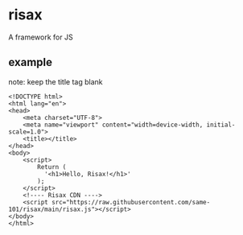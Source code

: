 # risax
A framework for JS

## example
note: keep the title tag blank
```
<!DOCTYPE html>
<html lang="en">
<head>
    <meta charset="UTF-8">
    <meta name="viewport" content="width=device-width, initial-scale=1.0">
    <title></title>
</head>
<body>
    <script>
        Return (
          '<h1>Hello, Risax!</h1>'
        );
    </script>
    <!---- Risax CDN ---->
    <script src="https://raw.githubusercontent.com/same-101/risax/main/risax.js"></script>
</body>
</html>
```
